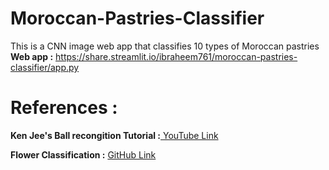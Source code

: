 # Moroccan-Pastries-Classifier
This is a CNN image web app that classifies 10 types of Moroccan pastries <br>
**Web app :** https://share.streamlit.io/ibraheem761/moroccan-pastries-classifier/app.py <br>

# References : 
**Ken Jee's Ball recongition Tutorial :**<a href="https://www.youtube.com/watch?v=vy-R4oUZaC8&t=676s&ab_channel=KenJee" target="_blank" aria-pressed="true"> YouTube Link</a> <br>
          
**Flower Classification :** <a href="https://github.com/TechyNilesh/Flower-Classification" target="_blank" aria-pressed="true">GitHub Link</a> 
